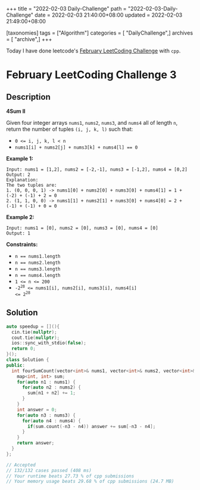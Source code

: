 +++
title = "2022-02-03 Daily-Challenge"
path = "2022-02-03-Daily-Challenge"
date = 2022-02-03 21:40:00+08:00
updated = 2022-02-03 21:49:00+08:00

[taxonomies]
tags = ["Algorithm"]
categories = [ "DailyChallenge",]
archives = [ "archive",]
+++

Today I have done leetcode's [February LeetCoding Challenge](https://leetcode.com/problems/4sum-ii/) with `cpp`.

<!-- more -->

# February LeetCoding Challenge 3

## Description

**4Sum II**

Given four integer arrays `nums1`, `nums2`, `nums3`, and `nums4` all of length `n`, return the number of tuples `(i, j, k, l)` such that:

- `0 <= i, j, k, l < n`
- `nums1[i] + nums2[j] + nums3[k] + nums4[l] == 0`

 

**Example 1:**

```
Input: nums1 = [1,2], nums2 = [-2,-1], nums3 = [-1,2], nums4 = [0,2]
Output: 2
Explanation:
The two tuples are:
1. (0, 0, 0, 1) -> nums1[0] + nums2[0] + nums3[0] + nums4[1] = 1 + (-2) + (-1) + 2 = 0
2. (1, 1, 0, 0) -> nums1[1] + nums2[1] + nums3[0] + nums4[0] = 2 + (-1) + (-1) + 0 = 0
```

**Example 2:**

```
Input: nums1 = [0], nums2 = [0], nums3 = [0], nums4 = [0]
Output: 1
```

 

**Constraints:**

- `n == nums1.length`
- `n == nums2.length`
- `n == nums3.length`
- `n == nums4.length`
- `1 <= n <= 200`
- <code>-2<sup>28</sup> &lt;= nums1[i], nums2[i], nums3[i], nums4[i] &lt;= 2<sup>28</sup></code>

## Solution

``` cpp
auto speedup = [](){
  cin.tie(nullptr);
  cout.tie(nullptr);
  ios::sync_with_stdio(false);
  return 0;
}();
class Solution {
public:
  int fourSumCount(vector<int>& nums1, vector<int>& nums2, vector<int>& nums3, vector<int>& nums4) {
    map<int, int> sum;
    for(auto n1 : nums1) {
      for(auto n2 : nums2) {
        sum[n1 + n2] += 1;
      }
    }
    int answer = 0;
    for(auto n3 : nums3) {
      for(auto n4 : nums4) {
        if(sum.count(-n3 - n4)) answer += sum[-n3 - n4];
      } 
    }
    return answer;
  }
};

// Accepted
// 132/132 cases passed (408 ms)
// Your runtime beats 27.73 % of cpp submissions
// Your memory usage beats 29.68 % of cpp submissions (24.7 MB)
```
